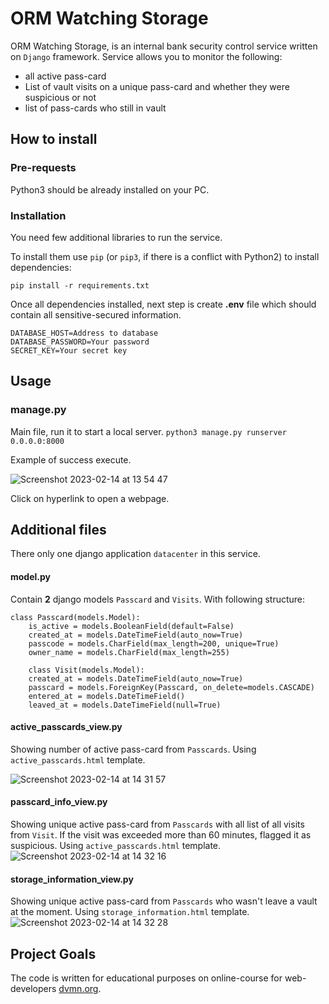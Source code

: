 # ORM Watching Storage
ORM Watching Storage, is an internal bank security control service written on `Django` framework.
Service allows you to monitor the following: 
- all active pass-card
- List of vault visits on a unique pass-card and whether they were suspicious or not
- list of pass-cards who still in vault

## How to install
### Pre-requests
Python3 should be already installed on your PC.

### Installation
You need few additional libraries to run the service.

To install them use `pip` (or `pip3`, if there is a conflict with Python2) to install dependencies:

```
pip install -r requirements.txt
```
Once all dependencies installed, next step is create **.env** file which should contain all sensitive-secured information.
```
DATABASE_HOST=Address to database
DATABASE_PASSWORD=Your password
SECRET_KEY=Your secret key
```

## Usage
### manage.py
Main file, run it to start a local server.
`python3 manage.py runserver 0.0.0.0:8000 `

Example of success execute.

![Screenshot 2023-02-14 at 13 54 47](https://user-images.githubusercontent.com/123511478/218734487-307b9d77-82b7-4843-a93f-4814543cc014.png)


Click on hyperlink to open a webpage.
## Additional files
There only one django application ``datacenter`` in this service.
#### model.py
Contain **2** django models `Passcard` and `Visits`. 
With following structure:
```
class Passcard(models.Model):
    is_active = models.BooleanField(default=False)
    created_at = models.DateTimeField(auto_now=True)
    passcode = models.CharField(max_length=200, unique=True)
    owner_name = models.CharField(max_length=255)
    
    class Visit(models.Model):
    created_at = models.DateTimeField(auto_now=True)
    passcard = models.ForeignKey(Passcard, on_delete=models.CASCADE)
    entered_at = models.DateTimeField()
    leaved_at = models.DateTimeField(null=True)
```
#### active_passcards_view.py
Showing number of active pass-card from ``Passcards``. Using `active_passcards.html` template.

![Screenshot 2023-02-14 at 14 31 57](https://user-images.githubusercontent.com/123511478/218734564-fbdf5dfa-7881-466a-ac57-9b0a5afe40fa.png)

#### passcard_info_view.py
Showing unique active pass-card from ``Passcards`` with all list of all visits from `Visit`.
If the visit was exceeded more than 60 minutes, flagged it as suspicious.
Using `active_passcards.html` template.
![Screenshot 2023-02-14 at 14 32 16](https://user-images.githubusercontent.com/123511478/218734631-a8b9eecf-4a46-4b60-9a63-0069143799c7.png)

#### storage_information_view.py
Showing unique active pass-card from ``Passcards`` who wasn't leave a vault at the moment.
Using `storage_information.html` template.
![Screenshot 2023-02-14 at 14 32 28](https://user-images.githubusercontent.com/123511478/218734665-e4cba6fd-d43e-4e3f-b9b9-4958ea11316e.png)

## Project Goals

The code is written for educational purposes on online-course for web-developers [dvmn.org](https://dvmn.org/).
